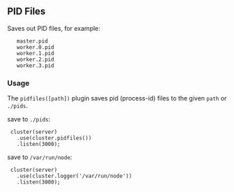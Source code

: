 
## PID Files

 Saves out PID files, for example:
 
       master.pid
       worker.0.pid
       worker.1.pid
       worker.2.pid
       worker.3.pid

### Usage

The `pidfiles([path])` plugin saves pid (process-id) files to the given `path` or `./pids`.

save to `./pids`:

     cluster(server)
       .use(cluster.pidfiles())
       .listen(3000);

save to `/var/run/node`:

     cluster(server)
       .use(cluster.logger('/var/run/node'))
       .listen(3000);
